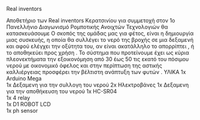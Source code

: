 Real inventors

Αποθετήριο των Real inventors Κερατσινίου για συμμετοχή στον 1o Πανελλήνιο Διαγωνισμό Ρομποτικής Ανοιχτών Τεχνολογιών θα κατασκευάσουμε
Ο σκοπός της ομάδας μας για φέτος, είναι η δημιουργία μιας συσκευής, η οποία θα συλλέγει το νερό της βροχής σε μια δεξαμενή και αφού  ελέγχει την οξύτητα του, αν είναι ακατάλληλο το  απορρίπτει , ή το αποθηκεύει προς χρήση . Το σύστημα που προτείνουμε έχει ως κύρια πλεονεκτήματα την εξοικονόμηση από 30 έως 50 τις εκατό του πόσιμου νερού με οικονομικό όφελος και στην περίπτωση της αστικής καλλιέργειας προσφέρει την βέλτιστη ανάπτυξη των φυτών .
ΥΛΙΚΑ
1x Arduino Mega               
1x Δεξαμενη για την συλλογη του νερού
2x Ηλεκτροβάνες
1x Δεξαμενη για την αποθήκευση του νερού
1x HC-SR04                    
1x 4 relay                    
1x D1 ROBOT LCD               
1x ph sensor


